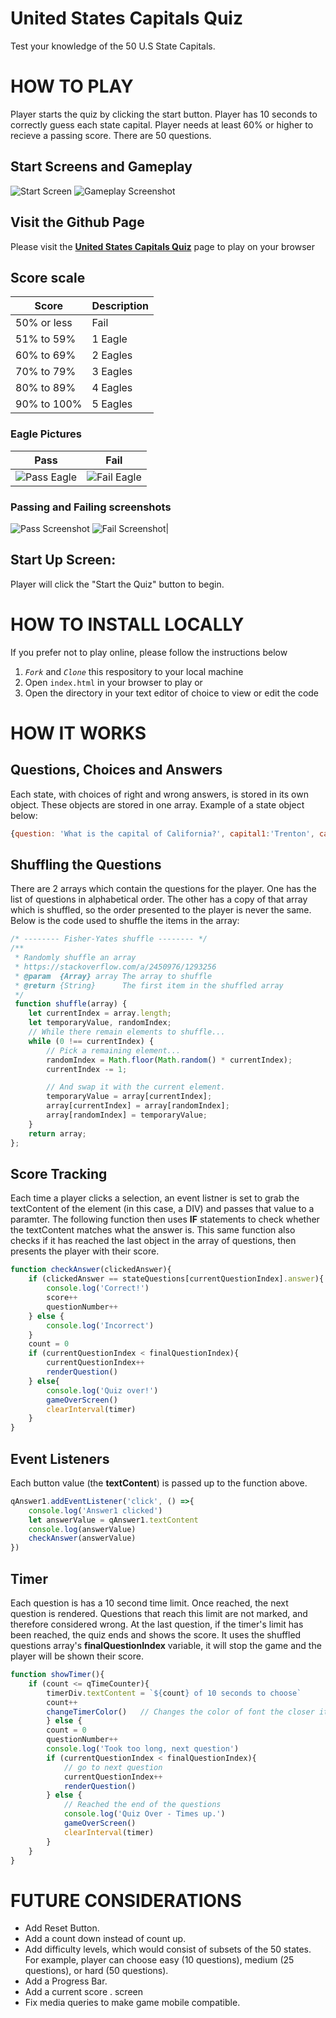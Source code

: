 # United States Capitals Quiz

Test your knowledge of the 50 U.S State Capitals.

# HOW TO PLAY
Player starts the quiz by clicking the start button. Player has 10 seconds to correctly guess each state capital. Player needs at least 60% or higher to recieve a passing score. There are 50 questions. 

## Start Screens and Gameplay
![Start Screen](/img/Start-Screen.png) 
![Gameplay Screenshot](img/Gameplay_Screenshot.png)

## Visit the Github Page
Please visit the **[United States Capitals Quiz](https://mauricechevez.github.io/US-CAPITALS-QUIZ/)** page to play on your browser


## Score scale
| Score      | Description |
| ----------- | ----------- |
|50% or less      |  Fail        |
|51% to 59%       | 1 Eagle      |
|60% to 69%       | 2 Eagles     |
|70% to 79%       | 3 Eagles     |
|80% to 89%       | 4 Eagles     |
|90% to 100%      | 5 Eagles     |

### Eagle Pictures
| Pass | Fail |
| ----------- | ----------- |
|![Pass Eagle](/img/eagle-sm_md.png)|![Fail Eagle](/img/Mighty_Eagle_sm.png)| 

### Passing and Failing screenshots
 ![Pass Screenshot](/img/Pass_Screenshot.png) ![Fail Screenshot](/img/Fail_Screenshot.png)| 

## Start Up Screen:
Player will click the "Start the Quiz" button to begin.



# HOW TO INSTALL LOCALLY
If you prefer not to play online, please follow the instructions below
1. *`Fork`* and *`Clone`* this respository to your local machine
2. Open `index.html` in your browser to play or 
3. Open the directory in your text editor of choice to view or edit the code

# HOW IT WORKS

## Questions, Choices and Answers
Each state, with choices of right and wrong answers, is stored in its own object. These objects are stored in one array. Example of a state object below:
```javascript
{question: 'What is the capital of California?', capital1:'Trenton', capital2:'Santa Fe',capital3:'Sacramento',answer:'Sacramento',}
```
## Shuffling the Questions
There are 2 arrays which contain the questions for the player. One has the list of questions in alphabetical order. The other has a copy of that array which is shuffled, so the order presented to the player is never the same. Below is the code used to shuffle the items in the array:
```javascript
/* -------- Fisher-Yates shuffle -------- */
/**
 * Randomly shuffle an array
 * https://stackoverflow.com/a/2450976/1293256
 * @param  {Array} array The array to shuffle
 * @return {String}      The first item in the shuffled array
 */
 function shuffle(array) {
	let currentIndex = array.length;
	let temporaryValue, randomIndex;
	// While there remain elements to shuffle...
	while (0 !== currentIndex) {
		// Pick a remaining element...
		randomIndex = Math.floor(Math.random() * currentIndex);
		currentIndex -= 1;

		// And swap it with the current element.
		temporaryValue = array[currentIndex];
		array[currentIndex] = array[randomIndex];
		array[randomIndex] = temporaryValue;
	}
	return array;
};
```


## Score Tracking
Each time a player clicks a selection, an event listner is set to grab the textContent of the element (in this case, a DIV) and passes that value to a paramter. The following function then uses **IF** statements to check whether the textContent matches what the answer is. This same function also checks if it has reached the last object in the array of questions, then presents the player with their score.
```javascript
function checkAnswer(clickedAnswer){
    if (clickedAnswer == stateQuestions[currentQuestionIndex].answer){
        console.log('Correct!')
        score++
        questionNumber++
    } else {
        console.log('Incorrect')
    } 
    count = 0
    if (currentQuestionIndex < finalQuestionIndex){
        currentQuestionIndex++
        renderQuestion()
    } else{
        console.log('Quiz over!')
        gameOverScreen()
        clearInterval(timer)
    }      
}
```
## Event Listeners
Each button value (the **textContent**) is passed up to the function above.
```javascript
qAnswer1.addEventListener('click', () =>{
    console.log('Answer1 clicked')
    let answerValue = qAnswer1.textContent
    console.log(answerValue)
    checkAnswer(answerValue)
})
```

## Timer
Each question is has a 10 second time limit. Once reached, the next question is rendered. Questions that reach this limit are not marked, and therefore considered wrong.
At the last question, if the timer's limit has been reached, the quiz ends and shows the score. It uses the shuffled questions array's   **finalQuestionIndex** variable, it will stop the game and the player will be shown their score.
```javascript
function showTimer(){
    if (count <= qTimeCounter){
        timerDiv.textContent = `${count} of 10 seconds to choose`
        count++
        changeTimerColor()   // Changes the color of font the closer it gets to 10.
        } else {
        count = 0
        questionNumber++
        console.log('Took too long, next question')
        if (currentQuestionIndex < finalQuestionIndex){
            // go to next question
            currentQuestionIndex++
            renderQuestion()
        } else {
            // Reached the end of the questions
            console.log('Quiz Over - Times up.')
            gameOverScreen()
            clearInterval(timer)
        }
    }
}
```

# FUTURE CONSIDERATIONS
* Add Reset Button.
* Add a count down instead of count up.
* Add difficulty levels, which would consist of subsets of the 50 states. For example, player can choose easy (10 questions), medium (25 questions), or hard (50 questions).
* Add a Progress Bar.
* Add a current score . screen
* Fix media queries to make game mobile compatible.
